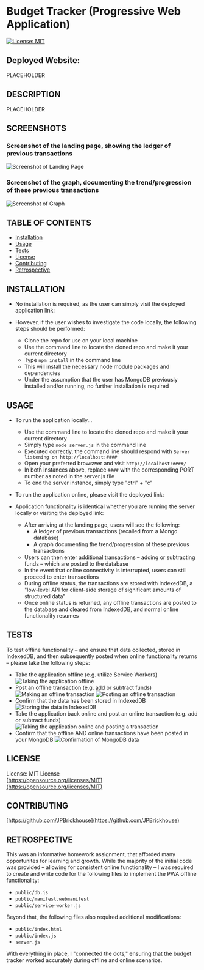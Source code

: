 # Budget Tracker (Progressive Web Application)

[![License: MIT](https://img.shields.io/badge/License-MIT-yellow.svg)](https://opensource.org/licenses/MIT)

## Deployed Website:
PLACEHOLDER

## DESCRIPTION
PLACEHOLDER

## SCREENSHOTS
### Screenshot of the landing page, showing the ledger of previous transactions
![Screenshot of Landing Page](./public/img/1-LandingPage.png)
### Screenshot of the graph, documenting the trend/progression of these previous transactions
![Screenshot of Graph](./public/img/2-Graph.png)

## TABLE OF CONTENTS
* [Installation](#installation)
* [Usage](#usage)
* [Tests](#tests)
* [License](#license)
* [Contributing](#contributing)
* [Retrospective](#retrospective)

## INSTALLATION
- No installation is required, as the user can simply visit the deployed application link:

- However, if the user wishes to investigate the code locally, the following steps should be performed:
    - Clone the repo for use on your local machine
    - Use the command line to locate the cloned repo and make it your current directory
    - Type `npm install` in the command line
    - This will install the necessary node module packages and dependencies
    - Under the assumption that the user has MongoDB previously installed and/or running, no further installation is required

## USAGE
- To run the application locally...
    - Use the command line to locate the cloned repo and make it your current directory
    - Simply type `node server.js` in the command line
    - Executed correctly, the command line should respond with `Server listening on http://localhost:####`
    - Open your preferred browswer and visit `http://localhost:####/`
    - In both instances above, replace `####` with the corresponding PORT number as noted in the server.js file
    - To end the server instance, simply type "ctrl" + "c"

- To run the application online, please visit the deployed link:

- Application functionality is identical whether you are running the server locally or visiting the deployed link:
    - After arriving at the landing page, users will see the following:
        - A ledger of previous transactions (recalled from a Mongo database)
        - A graph documenting the trend/progression of these previous transactions
    - Users can then enter additional transactions – adding or subtracting funds – which are posted to the database
    - In the event that online connectivity is interrupted, users can still proceed to enter transactions
    - During offline status, the transactions are stored with IndexedDB, a "low-level API for client-side storage of significant amounts of structured data"
    - Once online status is returned, any offline transactions are posted to the database and cleared from IndexedDB, and normal online functionality resumes

## TESTS
To test offline functionality – and ensure that data collected, stored in IndexedDB, and then subsequently posted when online functionality returns – please take the following steps:
- Take the application offline (e.g. utilize Service Workers)
![Taking the application offline](./public/img/3-ServiceOffline.png)
- Post an offline transaction (e.g. add or subtract funds)
![Making an offline transaction](./public/img/4-OfflineTransaction.png)
![Posting an offline transaction](./public/img/5-OfflinePosted.png)
- Confirm that the data has been stored in IndexedDB
![Storing the data in IndexedDB](./public/img/6-IndexedDB.png)
- Take the application back online and post an online transaction (e.g. add or subtract funds)
![Taking the application online and posting a transaction](./public/img/7-OnlineTransaction.png)
- Confirm that the offline AND online transactions have been posted in your MongoDB
![Confirmation of MongoDB data](./public/img/8-Database.png)

## LICENSE
License: MIT License<br>
[https://opensource.org/licenses/MIT](https://opensource.org/licenses/MIT)

## CONTRIBUTING
[https://github.com/JPBrickhouse](https://github.com/JPBrickhouse)

## RETROSPECTIVE
This was an informative homework assignment, that afforded many opportunites for learning and growth. While the majority of the initial code was provided – allowing for consistent online functionality – I was required to create and write code for the following files to implement the PWA offline functionality:
- `public/db.js`
- `public/manifest.webmanifest`
- `public/service-worker.js`

Beyond that, the following files also required additional modifications:
- `public/index.html`
- `public/index.js`
- `server.js`

With everything in place, I "connected the dots," ensuring that the budget tracker worked accurately during offline and online scenarios.
